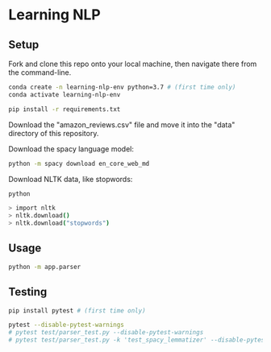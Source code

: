 
# Learning NLP

## Setup

Fork and clone this repo onto your local machine, then navigate there from the command-line.

```sh
conda create -n learning-nlp-env python=3.7 # (first time only)
conda activate learning-nlp-env
```

```sh
pip install -r requirements.txt
```

Download the "amazon_reviews.csv" file and move it into the "data" directory of this repository.

Download the spacy language model:

```sh
python -m spacy download en_core_web_md
```

Download NLTK data, like stopwords:

```sh
python

> import nltk
> nltk.download()
> nltk.download("stopwords")
```
## Usage

```sh
python -m app.parser
```

## Testing

```sh
pip install pytest # (first time only)
```

```sh
pytest --disable-pytest-warnings
# pytest test/parser_test.py --disable-pytest-warnings
# pytest test/parser_test.py -k 'test_spacy_lemmatizer' --disable-pytest-warnings
```
